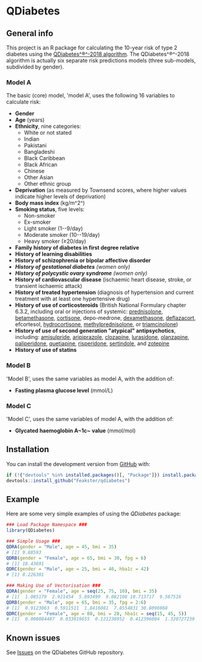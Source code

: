 # QDiabetes

## General info

This project is an R package for calculating the 10-year risk of type 2 diabetes using the [QDiabetes^&#174;^-2018 algorithm](https://qdiabetes.org). The QDiabetes^&#174;^-2018 algorithm is actually six separate risk predictions models (three sub-models, subdivided by gender).

### Model A

The basic (core) model, 'model A', uses the following 16 variables to calculate risk:

* **Gender**
* **Age** (years)
* **Ethnicity**, nine categories:
    - White or not stated
    - Indian
    - Pakistani
    - Bangladeshi
    - Black Caribbean
    - Black African
    - Chinese
    - Other Asian
    - Other ethnic group
* **Deprivation** (as measured by Townsend scores, where higher values indicate higher levels of deprivation)
* **Body mass index** (kg/m^2^)
* **Smoking status**, five levels:
    - Non-smoker
    - Ex-smoker
    - Light smoker (1--9/day)
    - Moderate smoker (10--19/day)
    - Heavy smoker (&ge;20/day)
* **Family history of diabetes in first degree relative**
* **History of learning disabilities**
* **History of schizophrenia or bipolar affective disorder**
* _**History of gestational diabetes** (women only)_
* _**History of polycystic ovary syndrome** (women only)_
* **History of cardiovascular disease** (ischaemic heart disease, stroke, or transient ischaemic attack)
* **History of treated hypertension** (diagnosis of hypertension and current treatment with at least one hypertensive drug)
* **History of use of corticosteroids** (British National Formulary chapter 6.3.2, including oral or injections of systemic: [prednisolone](https://en.wikipedia.org/wiki/Prednisolone), [betamethasone](https://en.wikipedia.org/wiki/Betamethasone), [cortisone](https://en.wikipedia.org/wiki/Cortisone), depo-medrone, [dexamethasone](https://en.wikipedia.org/wiki/Dexamethasone), [deflazacort](https://en.wikipedia.org/wiki/Deflazacort), efcortesol, [hydrocortisone](https://en.wikipedia.org/wiki/Hydrocortisone), [methylprednisolone](https://en.wikipedia.org/wiki/Methylprednisolone), or [triamcinolone](https://en.wikipedia.org/wiki/Triamcinolone))
* **History of use of second generation "atypical" antipsychotics**, including: [amisulpride](https://en.wikipedia.org/wiki/Amisulpride), [aripiprazole](https://en.wikipedia.org/wiki/Aripiprazole), [clozapine](https://en.wikipedia.org/wiki/Clozapine), [lurasidone](https://en.wikipedia.org/wiki/Lurasidone), [olanzapine](https://en.wikipedia.org/wiki/Olanzapine), [paliperidone](https://en.wikipedia.org/wiki/Paliperidone), [quetiapine](https://en.wikipedia.org/wiki/Quetiapine), [risperidone](https://en.wikipedia.org/wiki/Risperidone), [sertindole](https://en.wikipedia.org/wiki/Sertindole), and [zotepine](https://en.wikipedia.org/wiki/Zotepine)
* **History of use of statins**

### Model B

'Model B', uses the same variables as model A, with the addition of:

* **Fasting plasma glucose level** (mmol/L)

### Model C

'Model C', uses the same variables of model A, with the addition of:

* **Glycated haemoglobin A~1c~ value** (mmol/mol)


## Installation

You can install the development version from [GitHub](https://github.com/) with:

```R
if (!{"devtools" %in% installed.packages()[, "Package"]}) install.packages("devtools")
devtools::install_github("Feakster/qdiabetes")
```

## Example

Here are some very simple examples of using the _QDiabetes_ package:

```R
### Load Package Namespace ###
library(QDiabetes)

### Simple Usage ###
QDRA(gender = "Male", age = 45, bmi = 35)
# [1] 9.88593
QDRB(gender = "Female", age = 65, bmi = 30, fpg = 6)
# [1] 18.43691
QDRC(gender = "Male", age = 25, bmi = 40, hba1c = 42)
# [1] 8.226301

### Making Use of Vectorisation ###
QDRA(gender = "Female", age = seq(25, 75, 10), bmi = 35)
# [1]  1.085179  2.921454  5.893499  9.082108 10.713717  9.567516
QDRB(gender = "Male", age = 65, bmi = 35, fpg = 2:6)
# [1]  0.9123063  0.5911511  1.8416081  7.8554831 30.8096968
QDRC(gender = "Female", age = 80, bmi = 28, hba1c = seq(15, 45, 5))
# [1]  0.008084487  0.033019655  0.121238952  0.412396004  1.320727239  4.005759509 11.409509026
```

## Known issues

See [Issues](https://github.com/Feakster/qdiabetes/issues) on the QDiabetes GitHub repository.
